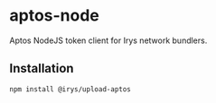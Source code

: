 # aptos-node

Aptos NodeJS token client for Irys network bundlers.

## Installation

```sh
npm install @irys/upload-aptos
```
